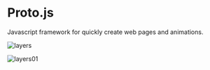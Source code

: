 # Proto.js
Javascript framework for quickly create web pages and animations.

![layers](https://cloud.githubusercontent.com/assets/1908782/6525190/d9ca43a2-c402-11e4-8a43-df73467d71a9.png)

![layers01](https://cloud.githubusercontent.com/assets/1908782/6525207/0c32e36c-c403-11e4-9616-d2dd00e290d0.png)




